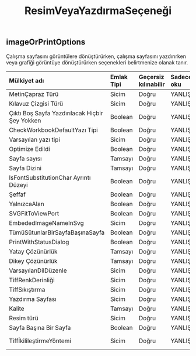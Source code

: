 ﻿---
title: ResimVeyaYazdırmaSeçeneği
second_title: Aspose.Cells Cloud Documen
type: docs
url: /tr/specification/model/imageorprintoptions/
description: "Aspose.Cells Bulut modeli spesifikasyonu: ImageOrPrintOptions. Açma, oluşturma, düzenleme, bölme, birleştirme, karşılaştırma ve dönüştürme gibi özelliklerle Excel ve diğer elektronik tablo belgelerini zahmetsizce yönetin"
kwords: Excel, Office, Elektronik Tablo, Cloud REST API, ImageOrPrintOptions
weight: 50
---
## **imageOrPrintOptions**

 Çalışma sayfasını görüntülere dönüştürürken, çalışma sayfasını yazdırırken veya grafiği görüntüye dönüştürürken seçenekleri belirtmenize olanak tanır.

| Mülkiyet adı| Emlak Tipi| Geçersiz kılınabilir| Sadece oku| Varsayılan değer| Tanım|
|:- |:- |:- |:- |:- |:- |
| MetinÇapraz Türü| Sicim| Doğru| YANLIŞ|| MetinÇapraz Türü|
| Kılavuz Çizgisi Türü| Sicim| Doğru| YANLIŞ|| Kılavuz Çizgisi Türü|
| Çıktı Boş Sayfa Yazdırılacak Hiçbir Şey Yokken| Boolean| Doğru| YANLIŞ|||
| CheckWorkbookDefaultYazı Tipi| Boolean| Doğru| YANLIŞ|||
| Varsayılan yazı tipi| Sicim| Doğru| YANLIŞ|||
| Optimize Edildi| Boolean| Doğru| YANLIŞ|||
| Sayfa sayısı| Tamsayı| Doğru| YANLIŞ|||
| Sayfa Dizini| Tamsayı| Doğru| YANLIŞ|||
| IsFontSubstitutionChar Ayrıntı Düzeyi| Boolean| Doğru| YANLIŞ|||
| Şeffaf| Boolean| Doğru| YANLIŞ|||
| YalnızcaAlan| Boolean| Doğru| YANLIŞ|||
| SVGFitToViewPort| Boolean| Doğru| YANLIŞ|||
| EmbededImageNameInSvg| Sicim| Doğru| YANLIŞ|||
| TümüSütunlarBirSayfaBaşınaSayfa| Boolean| Doğru| YANLIŞ|||
| PrintWithStatusDialog| Boolean| Doğru| YANLIŞ|||
| Yatay Çözünürlük| Tamsayı| Doğru| YANLIŞ|||
| Dikey Çözünürlük| Tamsayı| Doğru| YANLIŞ|||
| VarsayılanDilDüzenle| Sicim| Doğru| YANLIŞ|| VarsayılanDilDüzenle|
| TiffRenkDerinliği| Sicim| Doğru| YANLIŞ|| Renk derinliği|
| TiffSıkıştırma| Sicim| Doğru| YANLIŞ|| TiffSıkıştırma|
| Yazdırma Sayfası| Sicim| Doğru| YANLIŞ|| YazdırmaSayfa Türü|
| Kalite| Tamsayı| Doğru| YANLIŞ|||
| Resim türü| Sicim| Doğru| YANLIŞ|| Resim türü|
| Sayfa Başına Bir Sayfa| Boolean| Doğru| YANLIŞ|||
| TiffİkilileştirmeYöntemi| Sicim| Doğru| YANLIŞ|| Görüntü İkilileştirme Yöntemi|

